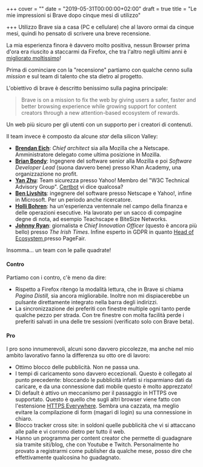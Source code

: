 +++
cover = ""
date = "2019-05-31T00:00:00+02:00"
draft = true
title = "Le mie impressioni si Brave dopo cinque mesi di utilizzo"

+++
Utilizzo Brave sia a casa (PC e cellulare) che al lavoro ormai da cinque mesi, quindi ho pensato di scrivere una breve recensione.

La mia esperienza finora è davvero molto positiva, nessun Browser prima d'ora era riuscito a staccarmi da Firefox, che tra l'altro negli ultimi anni è [migliorato moltissimo](https://www.punto-informatico.it/firefox-48-finalmente-electrolysis/ "miglioramento firefox")!

Prima di cominciare con la "recensione" partiamo con qualche cenno sulla _mission_ e sul team di talento che sta dietro al progetto.

L'obiettivo di brave è descritto benissimo sulla pagina principale:

> Brave is on a mission to fix the web by giving users a safer, faster and better browsing experience while growing support for content creators through a new attention-based ecosystem of rewards.

Un web più sicuro per gli utenti con un supporto per i creatori di contenuti. 

Il team invece è composto da alcune _star_ della silicon Valley:

* [**Brendan Eich**](https://www.linkedin.com/in/brendaneich/): _Chief architect_ sia alla Mozilla che a Netscape. Amministratore delegato come ultima posizione in Mozilla.
* [**Brian Bondy**](https://www.linkedin.com/in/bbondy/): Ingegnere del software senior alla Mozilla e poi _Software Developer Lead_ (suona davvero bene) presso Khan Academy, una organizzazione no profit.​
* [**Yan Zhu**](https://lists.linkedin.com/2016/next-wave-top-professionals-35-and-under-20161011/software/yan-zhu): Team sicurezza presso Yahoo! Membro del "W3C Technical Advisory Group". [Certbot](https://certbot.eff.org/ "certbot") vi dice qualcosa?
* [**Ben Livshits**](https://www.linkedin.com/in/ben-livshits/): ingegnere del software presso Netscape e Yahoo!, infine in Microsoft. Per un periodo anche ricercatore.
* [**Holli Bohren**](https://www.linkedin.com/in/holli-bohren-91386b/): ha un'esperienza ventennale nel campo della finanza e delle operazioni esecutive. Ha lavorato per un sacco di compagine degne di nota, ad esempio Teachscape e BiteSize Networks.
* [**Johnny Ryan**](https://www.linkedin.com/in/johnnyryan1/): giornalista e  _Chief Innovation Officer_ (questo è ancora più bello) presso _The Irish Times_. Infine esperto in GDPR in quanto [Head of Ecosystem ](https://www.forbes.com/sites/samantharadocchia/2019/01/10/chief-ecosystem-officer-the-new-role-every-blockchain-company-needs/#7d7e185627ce "Chief Ecosystem")presso PageFair.  

Insomma... un team con le palle quadrate!

#### Contro

Partiamo con i contro, c'è meno da dire:

* Rispetto a Firefox ritengo la modalità lettura, che in Brave si chiama _Pagina Distill,_ sia ancora migliorabile. Inoltre non mi dispiacerebbe un pulsante direttamente integrato nella barra degli indirizzi.
* La sincronizzazione dei preferiti con finestre multiple ogni tanto perde qualche pezzo per strada. Con tre finestre con molta facilità perde i preferiti salvati in una delle tre sessioni (verificato solo con Brave beta).

#### Pro

I pro sono innumerevoli, alcuni sono davvero piccolezze, ma anche nel mio ambito lavorativo fanno la differenza su otto ore di lavoro:

* Ottimo blocco delle pubblicità. Non ne passa una.
* I tempi di caricamento sono davvero eccezionali. Questo è collegato al punto precedente: bloccando le pubblicità infatti si risparmiano dati da caricare, e da una connessione dati mobile questo è molto apprezzato!
* Di default è attivo un meccanismo per il passaggio in HTTPS ove supportato. Questo è quello che sugli altri browser viene fatto con l'estensione [HTTPS Everywhere](https://www.eff.org/https-everywhere). Sembra una cazzata, ma meglio evitare la compilazione di form (magari di login) su una connessione in chiaro.
* Blocco tracker cross site: in soldoni quelle pubblicità che vi si attaccano alle palle e vi corrono dietro per tutto il web.
* Hanno un programma per content creator che permette di guadagnare sia tramite siti/blog, che con Youtube e Twitch. Personalmente ho provato a registrarmi come publisher da qualche mese, posso dire che effettivamente qualcosina ho guadagnato.